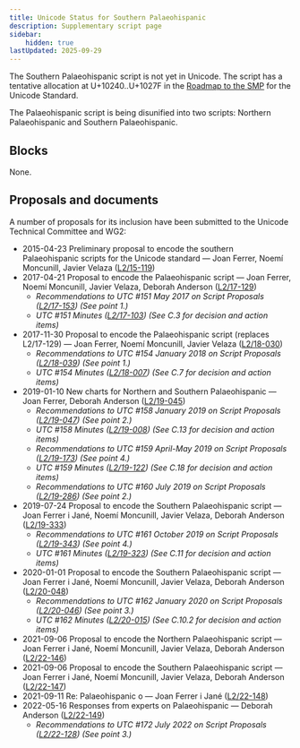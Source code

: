 ```yaml
---
title: Unicode Status for Southern Palaeohispanic
description: Supplementary script page
sidebar:
    hidden: true
lastUpdated: 2025-09-29
---
```


The Southern Palaeohispanic script is not yet in Unicode. The script has a tentative allocation at U+10240..U+1027F in the [Roadmap to the SMP](http://www.unicode.org/roadmaps/smp/) for the Unicode Standard. 

The Palaeohispanic script is being disunified into two scripts: Northern Palaeohispanic and Southern Palaeohispanic.

## Blocks

None.

## Proposals and documents

A number of proposals for its inclusion have been submitted to the Unicode Technical Committee and WG2:
- 2015-04-23 Preliminary proposal to encode the southern Palaeohispanic scripts for the Unicode standard — Joan Ferrer, Noemí Moncunill, Javier Velaza ([L2/15-119](http://www.unicode.org/cgi-bin/GetMatchingDocs.pl?L2/15-119))
- 2017-04-21 Proposal to encode the Palaeohispanic script — Joan Ferrer, Noemí Moncunill, Javier Velaza, Deborah Anderson  ([L2/17-129](http://www.unicode.org/cgi-bin/GetMatchingDocs.pl?L2/17-129))
  - _Recommendations to UTC #151 May 2017 on Script Proposals ([L2/17-153](http://www.unicode.org/cgi-bin/GetMatchingDocs.pl?L2/17-153)) (See point 1.)_
  - _UTC #151 Minutes ([L2/17-103](http://www.unicode.org/L2/L2017/17103.htm)) (See C.3 for decision and action items)_
- 2017-11-30 Proposal to encode the Palaeohispanic script (replaces L2/17-129) — Joan Ferrer, Noemí Moncunill, Javier Velaza ([L2/18-030](http://www.unicode.org/cgi-bin/GetMatchingDocs.pl?L2/18-030))
  - _Recommendations to UTC #154 January 2018 on Script Proposals ([L2/18-039](http://www.unicode.org/cgi-bin/GetMatchingDocs.pl?L2/18-039)) (See point 1.)_
  - _UTC #154 Minutes ([L2/18-007](http://www.unicode.org/L2/L2018/18007.htm)) (See C.7 for decision and action items)_
- 2019-01-10 New charts for Northern and Southern Palaeohispanic — Joan Ferrer, Deborah Anderson ([L2/19-045](http://www.unicode.org/cgi-bin/GetMatchingDocs.pl?L2/19-045))
  - _Recommendations to UTC #158 January 2019 on Script Proposals ([L2/19-047](https://www.unicode.org/L2/L2019/19047-script-adhoc-recs.pdf)) (See point 2.)_
  - _UTC #158 Minutes ([L2/19-008](https://www.unicode.org/L2/L2019/19008.htm)) (See C.13 for decision and action items)_
  - _Recommendations to UTC #159 April-May 2019 on Script Proposals ([L2/19-173](http://www.unicode.org/L2/L2019/19173-script-adhoc-recs.pdf)) (See point 4.)_
  - _UTC #159 Minutes ([L2/19-122](http://www.unicode.org/L2/L2019/19122.htm)) (See C.18 for decision and action items)_
  - _Recommendations to UTC #160 July 2019 on Script Proposals ([L2/19-286](https://www.unicode.org/L2/L2019/19286-script-recs.pdf)) (See point 2.)_
- 2019-07-24 Proposal to encode the Southern Palaeohispanic script — Joan Ferrer i Jané, Noemí  Moncunill,  Javier Velaza, Deborah Anderson ([L2/19-333](http://www.unicode.org/cgi-bin/GetMatchingDocs.pl?L2/19-333))
  - _Recommendations to UTC #161 October 2019 on Script Proposals ([L2/19-343](http://www.unicode.org/L2/L2019/19343-script-adhoc-recs.pdf)) (See point 4.)_
  - _UTC #161 Minutes ([L2/19-323](https://www.unicode.org/L2/L2019/19323.htm)) (See C.11 for decision and action items)_
- 2020-01-01 Proposal to encode the Southern Palaeohispanic script — Joan Ferrer i Jané, Noemí Moncunill, Javier Velaza, Deborah Anderson ([L2/20-048](http://www.unicode.org/cgi-bin/GetMatchingDocs.pl?L2/20-048))
  - _Recommendations to UTC #162 January 2020 on Script Proposals ([L2/20-046](http://www.unicode.org/L2/L2020/20046-script-adhoc-rept.pdf)) (See point 3.)_
  - _UTC #162 Minutes ([L2/20-015](http://www.unicode.org/L2/L2020/20015.htm)) (See C.10.2 for decision and action items)_
- 2021-09-06 Proposal to encode the Northern Palaeohispanic script — Joan Ferrer i Jané, Noemí Moncunill, Javier Velaza, Deborah Anderson ([L2/22-146](http://www.unicode.org/cgi-bin/GetMatchingDocs.pl?L2/22-146))
- 2021-09-06 Proposal to encode the Southern Palaeohispanic script — Joan Ferrer i Jané, Noemí Moncunill, Javier Velaza, Deborah Anderson ([L2/22-147](http://www.unicode.org/cgi-bin/GetMatchingDocs.pl?L2/22-147))
- 2021-09-11 Re: Palaeohispanic o — Joan Ferrer i Jané ([L2/22-148](http://www.unicode.org/cgi-bin/GetMatchingDocs.pl?L2/22-148))
- 2022-05-16 Responses from experts on Palaeohispanic — Deborah Anderson ([L2/22-149](http://www.unicode.org/cgi-bin/GetMatchingDocs.pl?L2/22-149))
  - _Recommendations to UTC #172 July 2022 on Script Proposals ([L2/22-128](http://www.unicode.org/cgi-bin/GetMatchingDocs.pl?L2/22-128)) (See point 3.)_
